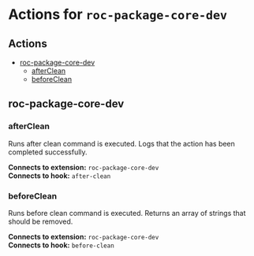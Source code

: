 # Actions for `roc-package-core-dev`

## Actions
* [roc-package-core-dev](#roc-package-core-dev)
  * [afterClean](#afterClean)
  * [beforeClean](#beforeClean)

## roc-package-core-dev

### afterClean

Runs after clean command is executed. Logs that the action has been completed successfully.

__Connects to extension:__ `roc-package-core-dev`  
__Connects to hook:__ `after-clean`  

### beforeClean

Runs before clean command is executed. Returns an array of strings that should be removed.

__Connects to extension:__ `roc-package-core-dev`  
__Connects to hook:__ `before-clean`  

